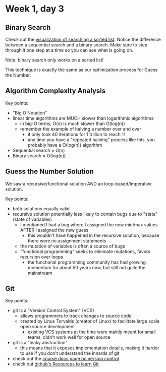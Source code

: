 # Week 1, day 3

## Binary Search

Check out the [visualization of searching a sorted list](https://www.cs.usfca.edu/~galles/visualization/Search.html). Notice the difference between a sequential search and a binary search. Make sure to step through it one step at a time so you can see what is going on.

Note: binary search only works on a sorted list!

This technique is exactly the same as our optimization process for Guess the Number.

## Algorithm Complexity Analysis

Key points:

* "Big O Notation"
* linear time algorithms are MUCH slower than logarithmic algorithms
  * in big-O terms, O(n) is much slower than O(log(n))
  * remember the example of halving a number over and over
    * it only took 40 iterations for 1 trillion to reach 1!
    * any time you have a "repeated halving" process like this, you probably have a O(log(n)) algorithm
* Sequential search = O(n)
* Binary search = O(log(n))

## Guess the Number Solution

We saw a recursive/functional solution AND an loop-based/imperative solution.

Key points:

* both solutions equally valid
* recursive solution potentially less likely to contain bugs due to "state" (state of variables)
  * I mentioned I had a bug where I assigned the new min/max values AFTER I assigned the new guess
    * this wouldn't have happened in the recursive solution, because there were no assignment statements
  * the mutation of variables is often a source of bugs
  * "functional programming" seeks to eliminate mutations, favors recursion over loops
    * the functional programming community has had growing momentum for about 50 years now, but still not quite the mainstream

## Git

Key points:

* git is a "Version Control System" (VCS)
  * allows programmers to track changes to source code
  * created by Linus Torvalds (creator of Linux) to facilitate large scale open source development
    * existing VCS systems at the time were mainly meant for small teams, didn't work well for open source
* git is a "leaky abstraction"
  * this means that it exposes implementation details, making it harder to use if you don't understand the innards of git
* check out the [course docs page on version control](https://github.com/PdxCodeGuild/python-curriculum/blob/main/0%20Intro/7%20-%20Version%20Control.md)
* check out [github's Resources to learn Git](https://try.github.io/)
